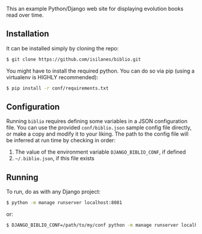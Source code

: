 This an example Python/Django web site for displaying evolution books read over time.

## Installation

It can be installed simply by cloning the repo:

```bash
$ git clone https://github.com/isilanes/biblio.git
```

You might have to install the required python. You can do so via pip (using a virtualenv is HIGHLY recommended):

```bash
$ pip install -r conf/requirements.txt
```

## Configuration

Running `biblio` requires defining some variables in a JSON configuration file. You can use the provided `conf/biblio.json` sample config file directly, or make a copy and modify it to your liking. The path to the config file will be inferred at run time by checking in order:

1. The value of the environment variable `DJANGO_BIBLIO_CONF`, if defined
2. `~/.biblio.json`, if this file exists

## Running

To run, do as with any Django project:

```bash
$ python -m manage runserver localhost:8081
```

or:

```bash
$ DJANGO_BIBLIO_CONF=/path/to/my/conf python -m manage runserver localhost:8081
```
